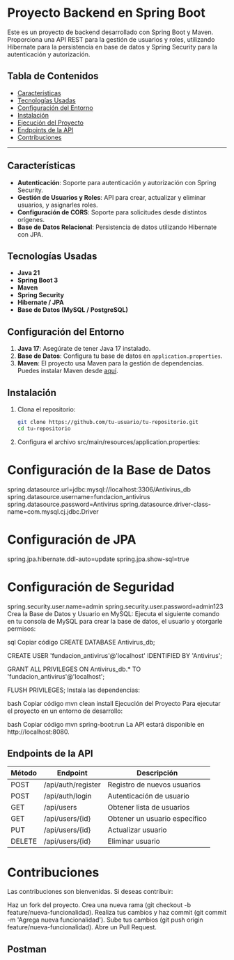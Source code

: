 # Proyecto Backend en Spring Boot

Este es un proyecto de backend desarrollado con Spring Boot y Maven. Proporciona una API REST para la gestión de usuarios y roles, utilizando Hibernate para la persistencia en base de datos y Spring Security para la autenticación y autorización.

## Tabla de Contenidos
- [Características](#características)
- [Tecnologías Usadas](#tecnologías-usadas)
- [Configuración del Entorno](#configuración-del-entorno)
- [Instalación](#instalación)
- [Ejecución del Proyecto](#ejecución-del-proyecto)
- [Endpoints de la API](#endpoints-de-la-api)
- [Contribuciones](#contribuciones)

---

## Características
- **Autenticación**: Soporte para autenticación y autorización con Spring Security.
- **Gestión de Usuarios y Roles**: API para crear, actualizar y eliminar usuarios, y asignarles roles.
- **Configuración de CORS**: Soporte para solicitudes desde distintos orígenes.
- **Base de Datos Relacional**: Persistencia de datos utilizando Hibernate con JPA.

## Tecnologías Usadas
- **Java 21**
- **Spring Boot 3**
- **Maven**
- **Spring Security**
- **Hibernate / JPA**
- **Base de Datos (MySQL / PostgreSQL)**

## Configuración del Entorno

1. **Java 17**: Asegúrate de tener Java 17 instalado.
2. **Base de Datos**: Configura tu base de datos en `application.properties`.
3. **Maven**: El proyecto usa Maven para la gestión de dependencias. Puedes instalar Maven desde [aquí](https://maven.apache.org/).

## Instalación

1. Clona el repositorio:
   ```bash
   git clone https://github.com/tu-usuario/tu-repositorio.git
   cd tu-repositorio

2. Configura el archivo src/main/resources/application.properties:

# Configuración de la Base de Datos
spring.datasource.url=jdbc:mysql://localhost:3306/Antivirus_db
spring.datasource.username=fundacion_antivirus
spring.datasource.password=Antivirus
spring.datasource.driver-class-name=com.mysql.cj.jdbc.Driver

# Configuración de JPA
spring.jpa.hibernate.ddl-auto=update
spring.jpa.show-sql=true

# Configuración de Seguridad
spring.security.user.name=admin
spring.security.user.password=admin123
Crea la Base de Datos y Usuario en MySQL: Ejecuta el siguiente comando en tu consola de MySQL para crear la base de datos, el usuario y otorgarle permisos:

sql
Copiar código
CREATE DATABASE Antivirus_db;

CREATE USER 'fundacion_antivirus'@'localhost' IDENTIFIED BY 'Antivirus';

GRANT ALL PRIVILEGES ON Antivirus_db.* TO 'fundacion_antivirus'@'localhost';

FLUSH PRIVILEGES;
Instala las dependencias:

bash
Copiar código
mvn clean install
Ejecución del Proyecto
Para ejecutar el proyecto en un entorno de desarrollo:

bash
Copiar código
mvn spring-boot:run
La API estará disponible en http://localhost:8080.

## Endpoints de la API

| Método | Endpoint             | Descripción                        |
|--------|----------------------|------------------------------------|
| POST   | /api/auth/register    | Registro de nuevos usuarios       |
| POST   | /api/auth/login       | Autenticación de usuario          |
| GET    | /api/users            | Obtener lista de usuarios         |
| GET    | /api/users/{id}       | Obtener un usuario específico     |
| PUT    | /api/users/{id}       | Actualizar usuario                |
| DELETE | /api/users/{id}       | Eliminar usuario                  |


# Contribuciones
Las contribuciones son bienvenidas. Si deseas contribuir:

Haz un fork del proyecto.
Crea una nueva rama (git checkout -b feature/nueva-funcionalidad).
Realiza tus cambios y haz commit (git commit -m 'Agrega nueva funcionalidad').
Sube tus cambios (git push origin feature/nueva-funcionalidad).
Abre un Pull Request.

## Postman

